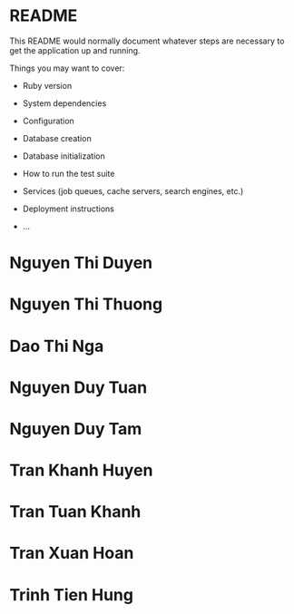 # README

This README would normally document whatever steps are necessary to get the
application up and running.

Things you may want to cover:

* Ruby version

* System dependencies

* Configuration

* Database creation

* Database initialization

* How to run the test suite

* Services (job queues, cache servers, search engines, etc.)

* Deployment instructions

* ...

# Nguyen Thi Duyen
# Nguyen Thi Thuong
# Dao Thi Nga
# Nguyen Duy Tuan
# Nguyen Duy Tam
# Tran Khanh Huyen
# Tran Tuan Khanh
# Tran Xuan Hoan
# Trinh Tien Hung
